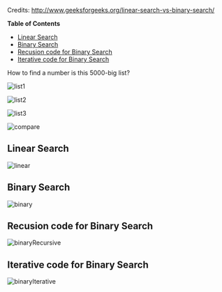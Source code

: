 

Credits: http://www.geeksforgeeks.org/linear-search-vs-binary-search/


**Table of Contents**

* [Linear Search](#linear-search)  
* [Binary Search](#binary-search)  
* [Recusion code for Binary Search](#recusion-code-for-binary-search)  
* [Iterative code for Binary Search](#iterative-code-for-binary-search)  


How to find a number is this 5000-big list? 

![list1](https://cdn.rawgit.com/kgisl/cs8251/2d71a66c/img/screencapture-randomlists-random-numbers-1512968053371.png)

![list2](https://cdn.rawgit.com/kgisl/cs8251/2d71a66c/img/screencapture-randomlists-random-numbers-1512968053371-2.png)

![list3](https://cdn.rawgit.com/kgisl/cs8251/2d71a66c/img/screencapture-randomlists-random-numbers-1512968053371-3.png)


![compare](https://files.gitter.im/cs8251/Lobby/RjOD/Screenshot-2017-12-11-at-09.27.59.png)

## Linear Search
![linear](https://files.gitter.im/cs8251/Lobby/RjOD/Screenshot-2017-12-11-at-09.28.36.png)

## Binary Search
![binary](https://files.gitter.im/cs8251/Lobby/RjOD/Screenshot-2017-12-11-at-09.30.08.png)

## Recusion code for Binary Search
![binaryRecursive](https://files.gitter.im/cs8251/Lobby/RjOD/Screenshot-2017-12-11-at-09.31.17.png)
## Iterative code for Binary Search
![binaryIterative](https://files.gitter.im/cs8251/Lobby/RjOD/Screenshot-2017-12-11-at-09.31.36.png)
